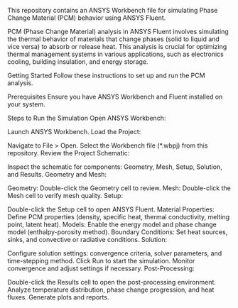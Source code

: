This repository contains an ANSYS Workbench file for simulating Phase Change Material (PCM) behavior using ANSYS Fluent.

PCM (Phase Change Material) analysis in ANSYS Fluent involves simulating the thermal behavior of materials that change phases (solid to liquid and vice versa) to absorb or release heat. This analysis is crucial for optimizing thermal management systems in various applications, such as electronics cooling, building insulation, and energy storage.

Getting Started
Follow these instructions to set up and run the PCM analysis.

Prerequisites
Ensure you have ANSYS Workbench and Fluent installed on your system.

Steps to Run the Simulation
Open ANSYS Workbench:

Launch ANSYS Workbench.
Load the Project:

Navigate to File > Open.
Select the Workbench file (*.wbpj) from this repository.
Review the Project Schematic:

Inspect the schematic for components: Geometry, Mesh, Setup, Solution, and Results.
Geometry and Mesh:

Geometry: Double-click the Geometry cell to review.
Mesh: Double-click the Mesh cell to verify mesh quality.
Setup:

Double-click the Setup cell to open ANSYS Fluent.
Material Properties: Define PCM properties (density, specific heat, thermal conductivity, melting point, latent heat).
Models: Enable the energy model and phase change model (enthalpy-porosity method).
Boundary Conditions: Set heat sources, sinks, and convective or radiative conditions.
Solution:

Configure solution settings: convergence criteria, solver parameters, and time-stepping method.
Click Run to start the simulation. Monitor convergence and adjust settings if necessary.
Post-Processing:

Double-click the Results cell to open the post-processing environment.
Analyze temperature distribution, phase change progression, and heat fluxes.
Generate plots and reports.
